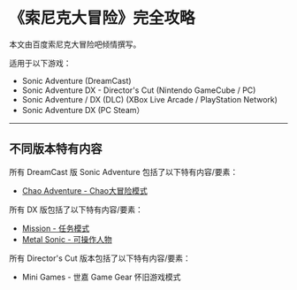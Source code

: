 # 《索尼克大冒险》完全攻略

本文由百度索尼克大冒险吧倾情撰写。

适用于以下游戏：

* Sonic Adventure \(DreamCast\)
* Sonic Adventure DX - Director's Cut \(Nintendo GameCube / PC\)
* Sonic Adventure / DX \(DLC\)  \(XBox Live Arcade / PlayStation Network\)
* Sonic Adventure DX \(PC Steam）

---

## 不同版本特有内容

所有 DreamCast 版 Sonic Adventure 包括了以下特有内容/要素：

* [Chao Adventure - Chao大冒险模式](/chao-adventure-chaoda-mao-xian.md)

所有 DX 版包括了以下特有内容/要素：

* [Mission - 任务模式](/mission-60ge-ren-wu-gong-lve.md)
* [Metal Sonic - 可操作人物](/trial-tiao-zhan-mo-shi.html/a-metal-sonic)

所有 Director's Cut 版本包括了以下特有内容/要素：

* Mini Games - 世嘉 Game Gear 怀旧游戏模式 



